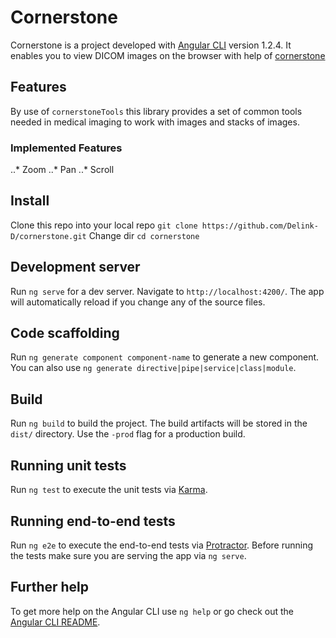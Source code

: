 # Cornerstone

Cornerstone is a project developed with [Angular CLI](https://github.com/angular/angular-cli) version 1.2.4.
It enables you to view DICOM images on the browser with help of [cornerstone](https://github.com/cornerstonejs/cornerstone)

## Features

By use of `cornerstoneTools` this library provides a set of common tools needed in medical imaging to work with images and stacks of images.

### Implemented Features

..* Zoom
..* Pan
..* Scroll

## Install

Clone this repo into your local repo `git clone https://github.com/Delink-D/cornerstone.git`
Change dir `cd cornerstone`

## Development server

Run `ng serve` for a dev server. Navigate to `http://localhost:4200/`. The app will automatically reload if you change any of the source files.

## Code scaffolding

Run `ng generate component component-name` to generate a new component. You can also use `ng generate directive|pipe|service|class|module`.

## Build

Run `ng build` to build the project. The build artifacts will be stored in the `dist/` directory. Use the `-prod` flag for a production build.

## Running unit tests

Run `ng test` to execute the unit tests via [Karma](https://karma-runner.github.io).

## Running end-to-end tests

Run `ng e2e` to execute the end-to-end tests via [Protractor](http://www.protractortest.org/).
Before running the tests make sure you are serving the app via `ng serve`.

## Further help

To get more help on the Angular CLI use `ng help` or go check out the [Angular CLI README](https://github.com/angular/angular-cli/blob/master/README.md).
